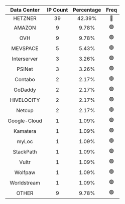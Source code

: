| Data Center | IP Count | Percentage | Freq |
|:------------:|:--------:|:-----------:|:-----:|
| HETZNER | 39 | 42.39% | 🔴 |
| AMAZON | 9 | 9.78% | 🟢 |
| OVH | 9 | 9.78% | 🟢 |
| MEVSPACE | 5 | 5.43% | 🟢 |
| Interserver | 3 | 3.26% | 🟢 |
| PSINet | 3 | 3.26% | 🟢 |
| Contabo | 2 | 2.17% | 🟢 |
| GoDaddy | 2 | 2.17% | 🟢 |
| HIVELOCITY | 2 | 2.17% | 🟢 |
| Netcup | 2 | 2.17% | 🟢 |
| Google-Cloud | 1 | 1.09% | 🟢 |
| Kamatera | 1 | 1.09% | 🟢 |
| myLoc | 1 | 1.09% | 🟢 |
| StackPath | 1 | 1.09% | 🟢 |
| Vultr | 1 | 1.09% | 🟢 |
| Wolfpaw | 1 | 1.09% | 🟢 |
| Worldstream | 1 | 1.09% | 🟢 |
| OTHER | 9 | 9.78% | 🟢 |